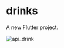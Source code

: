 # drinks

A new Flutter project.

![api_drink](https://github.com/user-attachments/assets/91d9a126-1acb-4267-a697-3cc5954f2995)
